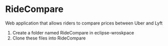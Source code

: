 # RideCompare
Web application that allows riders to compare prices between Uber and Lyft

1. Create a folder named RideCompare in eclipse-wroskpace
2. Clone these files into RideCompare
